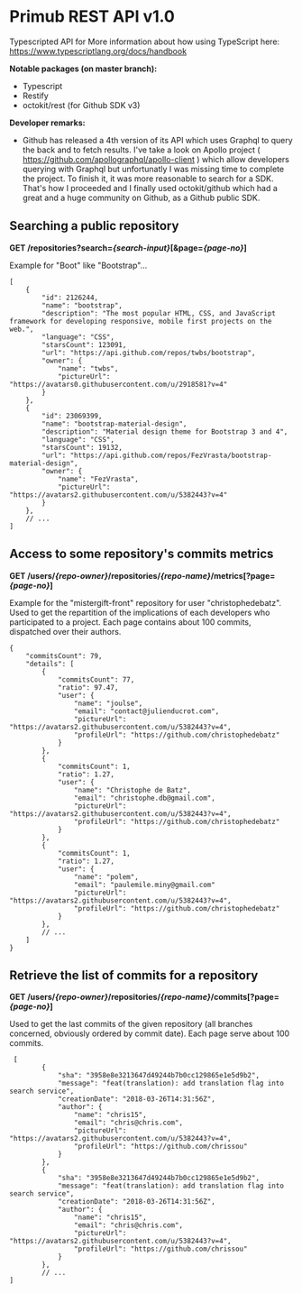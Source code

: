 
# Primub REST API v1.0
Typescripted API for
More information about how using TypeScript here: https://www.typescriptlang.org/docs/handbook

**Notable packages (on master branch):**

* Typescript
* Restify
* octokit/rest (for Github SDK v3)

**Developer remarks:**
* Github has released a 4th version of its API which uses Graphql to query the back and to fetch results. I've take a look on Apollo project ( https://github.com/apollographql/apollo-client ) which allow developers querying with Graphql but unfortunatly I was missing time to complete the project. To finish it, it was more reasonable
to search for a SDK. That's how I proceeded and I finally used octokit/github which had a great and a huge community on Github, as a Github public SDK.


## Searching a public repository
**GET /repositories?search=*{search-input}*[&page=*{page-no}*]**

Example for "Boot" like "Bootstrap"...
```
[
    {
        "id": 2126244,
        "name": "bootstrap",
        "description": "The most popular HTML, CSS, and JavaScript framework for developing responsive, mobile first projects on the web.",
        "language": "CSS",
        "starsCount": 123091,
        "url": "https://api.github.com/repos/twbs/bootstrap",
        "owner": {
            "name": "twbs",
            "pictureUrl": "https://avatars0.githubusercontent.com/u/2918581?v=4"
        }
    },
    {
        "id": 23069399,
        "name": "bootstrap-material-design",
        "description": "Material design theme for Bootstrap 3 and 4",
        "language": "CSS",
        "starsCount": 19132,
        "url": "https://api.github.com/repos/FezVrasta/bootstrap-material-design",
        "owner": {
            "name": "FezVrasta",
            "pictureUrl": "https://avatars2.githubusercontent.com/u/5382443?v=4"
        }
    },
    // ...
]
```

## Access to some repository's commits metrics
**GET /users/*{repo-owner}*/repositories/*{repo-name}*/metrics[?page=*{page-no}*]**

Example for the "mistergift-front" repository for user "christophedebatz".
Used to get the repartition of the implications of each developers who participated to a project.
Each page contains about 100 commits, dispatched over their authors.
```
{
    "commitsCount": 79,
    "details": [
        {
            "commitsCount": 77,
            "ratio": 97.47,
            "user": {
                "name": "joulse",
                "email": "contact@julienducrot.com",
                "pictureUrl": "https://avatars2.githubusercontent.com/u/5382443?v=4",
                "profileUrl": "https://github.com/christophedebatz"
            }
        },
        {
            "commitsCount": 1,
            "ratio": 1.27,
            "user": {
                "name": "Christophe de Batz",
                "email": "christophe.db@gmail.com",
                "pictureUrl": "https://avatars2.githubusercontent.com/u/5382443?v=4",
                "profileUrl": "https://github.com/christophedebatz"
            }
        },
        {
            "commitsCount": 1,
            "ratio": 1.27,
            "user": {
                "name": "polem",
                "email": "paulemile.miny@gmail.com"
                "pictureUrl": "https://avatars2.githubusercontent.com/u/5382443?v=4",
                "profileUrl": "https://github.com/christophedebatz"
            }
        },
        // ...
    ]
}
```

## Retrieve the list of commits for a repository
**GET /users/*{repo-owner}*/repositories/*{repo-name}*/commits[?page=*{page-no}*]**

Used to get the last commits of the given repository (all branches concerned, obviously ordered by commit date).
Each page serve about 100 commits.

```
 [
        {
            "sha": "3958e8e3213647d49244b7b0cc129865e1e5d9b2",
            "message": "feat(translation): add translation flag into search service",
            "creationDate": "2018-03-26T14:31:56Z",
            "author": {
                "name": "chris15",
                "email": "chris@chris.com",
                "pictureUrl": "https://avatars2.githubusercontent.com/u/5382443?v=4",
                "profileUrl": "https://github.com/chrissou"
            }
        },
        {
            "sha": "3958e8e3213647d49244b7b0cc129865e1e5d9b2",
            "message": "feat(translation): add translation flag into search service",
            "creationDate": "2018-03-26T14:31:56Z",
            "author": {
                "name": "chris15",
                "email": "chris@chris.com",
                "pictureUrl": "https://avatars2.githubusercontent.com/u/5382443?v=4",
                "profileUrl": "https://github.com/chrissou"
            }
        },
        // ...
]
